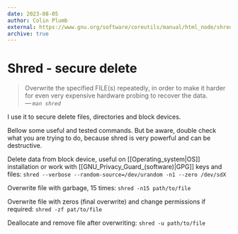 ```yaml
---
date: 2023-08-05
author: Colin Plumb
external: https://www.gnu.org/software/coreutils/manual/html_node/shred-invocation.html
archive: true
---
```


# Shred - secure delete

> Overwrite the specified FILE(s) repeatedly, in order to make it harder for
> even very expensive hardware probing to recover the data.\
> — <cite>`man shred`</cite>

I use it to secure delete files, directories and block devices.

Bellow some useful and tested commands. But be aware, double check what you are
trying to do, because shred is very powerful and can be destructive.

Delete data from block device, useful on [[Operating_system|OS]] installation or
work with [[GNU_Privacy_Guard_(software)|GPG]] keys and files:
    `shred --verbose --random-source=/dev/urandom -n1 --zero /dev/sdX`

Overwrite file with garbage, 15 times:
    `shred -n15 path/to/file`

Overwrite file with zeros (final overwrite) and change permissions if required:
    `shred -zf pat/to/file`

Deallocate and remove file after overwriting:
    `shred -u path/to/file`

